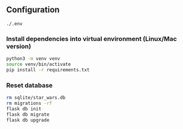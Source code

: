 ## Configuration

`./.env`

### Install dependencies into virtual environment (Linux/Mac version)

```bash
python3 -m venv venv
source venv/bin/activate
pip install -r requirements.txt
```

### Reset database

```bash
rm sqlite/star_wars.db
rm migrations -rf
flask db init
flask db migrate
flask db upgrade
```
